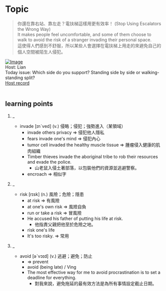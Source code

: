 # Topic

> 你還在靠右站、靠左走？電扶梯這樣用更有效率！ (Stop Using Escalators the Wrong Way) <br>
> It makes people feel uncomfortable, and some of them choose to walk to avoid the risk of a stranger invading their personal space. <br>
> 這使得人們感到不舒服，所以某些人會選擇在電扶梯上用走的來避免自己的個人空間被陌生人侵犯。 <br>

[![Image](https://cdn.voicetube.com/assets/thumbnails/CBQJqCxhKW0.jpg)](https://www.youtube.com/embed/CBQJqCxhKW0?rel=0&showinfo=0&cc_load_policy=0&controls=1&autoplay=1&iv_load_policy=3&playsinline=1&wmode=transparent&start=349&end=359&enablejsapi=1&origin=https://tw.voicetube.com&widgetid=1)<br>
Host: Lian
<br>Today issue: Which side do you support? Standing side by side or walking-standing split?
<br>
[Host record](https://cdn.voicetube.com/tmp/everyday_records/lianjj4242/3469.mp3)
<br><br>
## learning points
1. _
	* invade [ɪnˋved] (v.) 侵略；侵犯；強勢進入（某領域）
		- invade others privacy => 侵犯他人隱私
		- fears invade one's mind => 侵犯內心
		- tumor cell invaded the healthy muscle tissue => 腫瘤侵入健康的肌肉組織
		- Timber thieves invade the aboriginal tribe to rob their resources and evade the police.
			+ 山老鼠入侵土著部落，以包裝他們的資源並逃避警察。
		- encroach => 相似字

2. _
	* risk [rɪsk] (n.) 風險；危險；隱患
		- at risk => 有風險
		- at one's own risk => 風險自負
		- run or take a risk => 冒風險
		- He accused his father of putting his life at risk.
			+ 他指責父親把他至於危險之地。
		- risk one's life
		- It's too risky. => 常用

3. _
	* avoid [əˋvɔɪd] (v.) 逃避；避免；防止
		- => prevent
		- avoid (being late) / Ving
		- The most effective way for me to avoid procrastination is to set a deadline for everything.
			+ 對我來說，避免拖延的最有效方法是為所有事情設定截止日期。
